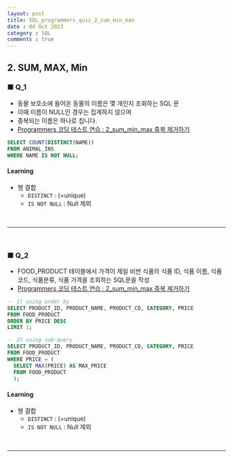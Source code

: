 ```yaml
---
layout: post
title: SQL_programmers_quiz_2_sum_min_max
date : 04 Oct 2023
category : SQL
comments : true
---
```


## 2. SUM, MAX, Min
### ■ Q_1
 - 동물 보호소에 들어온 동물의 이름은 몇 개인지 조회하는 SQL 문
 - 이때 이름이 NULL인 경우는 집계하지 않으며 
 - 중복되는 이름은 하나로 칩니다.
 - [Programmers 코딩 테스트 연습 : 2_sum_min_max 중복 제거하기](https://school.programmers.co.kr/learn/courses/30/lessons/59408)  

```sql
SELECT COUNT(DISTINCT(NAME))
FROM ANIMAL_INS
WHERE NAME IS NOT NULL;
```
#### Learning
 - 행 결합
   - `DISTINCT` : (=unique)
   - `IS NOT NULL` : Null 제외


<br>

--- 

<br>

### ■ Q_2
 - FOOD_PRODUCT 테이블에서 가격이 제일 비싼 식품의 식품 ID, 식품 이름, 식품 코드, 식품분류, 식품 가격을 조회하는 SQL문을 작성
 - [Programmers 코딩 테스트 연습 : 2_sum_min_max 중복 제거하기](https://school.programmers.co.kr/learn/courses/30/lessons/131115)  

```sql
-- 1) using order by
SELECT PRODUCT_ID, PRODUCT_NAME, PRODUCT_CD, CATEGORY, PRICE
FROM FOOD_PRODUCT
ORDER BY PRICE DESC
LIMIT 1;

-- 2) using sub-query
SELECT PRODUCT_ID, PRODUCT_NAME, PRODUCT_CD, CATEGORY, PRICE
FROM FOOD_PRODUCT
WHERE PRICE = (
  SELECT MAX(PRICE) AS MAX_PRICE
  FROM FOOD_PRODUCT
  );
```
#### Learning
 - 행 결합
   - `DISTINCT` : (=unique)
   - `IS NOT NULL` : Null 제외


<br>

--- 

<br>
